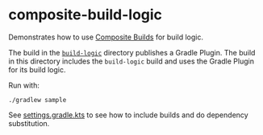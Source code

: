 composite-build-logic
=====================

Demonstrates how to use [Composite Builds](https://docs.gradle.org/current/userguide/composite_builds.html)
for build logic.

The build in the [`build-logic`](./build-logic) directory publishes a Gradle Plugin.
The build in this directory includes the `build-logic` build and uses the Gradle Plugin for its build logic.

Run with:

    ./gradlew sample

See [settings.gradle.kts](./settings.gradle.kts) to see how to include builds and do dependency substitution.
